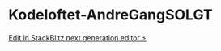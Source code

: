 # Kodeloftet-AndreGangSOLGT

[Edit in StackBlitz next generation editor ⚡️](https://stackblitz.com/~/github.com/Bartelus/Kodeloftet-AndreGangSOLGT)